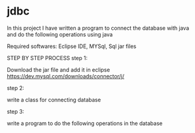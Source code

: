 # jdbc
In this project I have written a program to connect the database with java and do the following operations using java

Required softwares:
Eclipse IDE,
MYSql,
Sql jar files

STEP BY STEP PROCESS
step 1:

Download the jar file and add it in eclipse
https://dev.mysql.com/downloads/connector/j/

step 2:

write a class for connecting database

step 3:

write a program to do the following operations in the database

